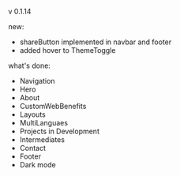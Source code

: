 v 0.1.14

new:

- shareButton implemented in navbar and footer
- added hover to ThemeToggle

what's done:

- Navigation
- Hero
- About
- CustomWebBenefits
- Layouts
- MultiLanguaes
- Projects in Development
- Intermediates
- Contact
- Footer
- Dark mode
